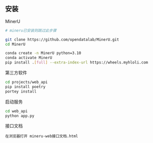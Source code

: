 ## 安装

MinerU

```bash
# mineru已安装则跳过此步骤

git clone https://github.com/opendatalab/MinerU.git
cd MinerU

conda create -n MinerU python=3.10
conda activate MinerU
pip install .[full] --extra-index-url https://wheels.myhloli.com
```

第三方软件

```bash
cd projects/web_api
pip install poetry
portey install
```

启动服务

```bash
cd web_api
python app.py
```

接口文档
```
在浏览器打开 mineru-web接口文档.html
```
